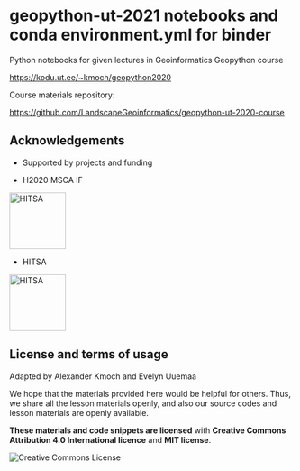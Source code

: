 # geopython-ut-2021 notebooks and conda environment.yml for binder

Python notebooks for given lectures in Geoinformatics Geopython course

https://kodu.ut.ee/~kmoch/geopython2020


Course materials repository:

https://github.com/LandscapeGeoinformatics/geopython-ut-2020-course


## Acknowledgements

- Supported by projects and funding

- H2020 MSCA IF

<img alt="HITSA " style="border-width:0" src="https://github.com/LandscapeGeoinformatics/geopython-ut-2020-course/blob/master/source//_static/img/Banner-msca3.png" height="100" />

- HITSA

<img alt="HITSA " style="border-width:0" src="https://github.com/LandscapeGeoinformatics/geopython-ut-2020-course/blob/master/source//_static/img/HITSA_logo.jpg" height="100" />



## License and terms of usage

Adapted by Alexander Kmoch and Evelyn Uuemaa

We hope that the materials provided here would be helpful for others. Thus, we share all the lesson materials openly, and also our source codes and lesson materials are openly available.

**These materials and code snippets are licensed** with **Creative Commons Attribution 4.0 International licence** and **MIT license**.

<a rel="license" href="http://creativecommons.org/licenses/by/4.0/"><img alt="Creative Commons License" style="border-width:0" align="left" src="https://i.creativecommons.org/l/by/4.0/88x31.png" /></a>
